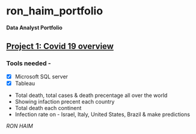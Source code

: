 # ron_haim_portfolio
**Data Analyst Portfolio**

## [Project 1: Covid 19 overview](https://ronhaim.github.io/ron_haim_portfolio/)

### Tools needed - 
  - [x] Microsoft SQL server
  - [x] Tableau

* Total death, total cases & death precentage all over the world
* Showing infaction precent each country
* Total death each continent
* Infection rate on - Israel, Italy, United States, Brazil & make predictions 

*RON HAIM*

